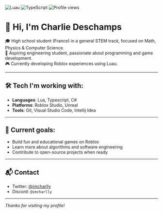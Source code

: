 ![Luau](https://img.shields.io/badge/Luau-00b3ff?style=for-the-badge&logo=roblox&logoColor=white)
![TypeScript](https://img.shields.io/badge/TypeScript-3178c6?style=for-the-badge&logo=typescript&logoColor=white)
![Profile views](https://visitor-badge.laobi.icu/badge?page_id=imcharlly.imcharlly)
# 👋 Hi, I'm Charlie Deschamps

🎓 High school student (France) in a general STEM track, focused on Math, Physics & Computer Science.  
🎯 Aspiring engineering student, passionate about programming and game development.  
🎮 Currently developing Roblox experiences using Luau.

---

## 🛠️ Tech I'm working with:
- **Languages**: Lua, Typescript, C#
- **Platforms**: Roblox Studio, Unreal
- **Tools**: Git, Visual Studio Code, Intellij Idea

---

## 📌 Current goals:
- Build fun and educational games on Roblox
- Learn more about algorithms and software engineering
- Contribute to open-source projects when ready

---

## 📬 Contact
- Twitter: [@imcharlly](https://twitter.com/imcharlly)
- Discord: `@imcharlly`

---

*Thanks for visiting my profile!*
